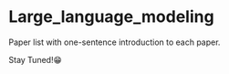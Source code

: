 # Large_language_modeling

Paper list with one-sentence introduction to each paper. 

Stay Tuned!:grin:
